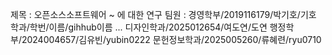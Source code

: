 제목 : 오픈소스소프트웨어 ~ 에 대한 연구
팀원 :
경영학부/2019116179/박기호/기호
학과/학번/이름/gihhub이름
...
디자인학과/2025012654/여도연/도연
행정학부/2024004657/김유빈/yubin0222
문헌정보학과/2025005260/류혜련/ryu0710
